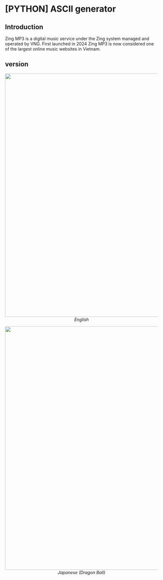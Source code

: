 # [PYTHON] ASCII generator

## Introduction
Zing MP3 is a digital music service under the Zing system
managed and operated by VNG. First launched in 2024
Zing MP3 is now considered one of the largest online music websites in Vietnam.
## version 
<p align="center">
  <img src=""C:\Users\hohuu\OneDrive\画像\Camera Roll\z5751309860300_b6c788db36107b62123688bdfbd1b959.jpg"" width=800><br/>
  <i>English</i>
</p>

<p align="center">
  <img src=""C:\Users\hohuu\OneDrive\画像\Camera Roll\z5751309860300_b6c788db36107b62123688bdfbd1b959.jpg"" width=800><br/>
  <i>Japanese (Dragon Ball)</i>
</p>
